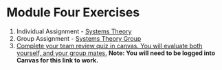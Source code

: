 # Module Four Exercises
1. Individual Assignment - [Systems Theory](./04.1-systems-theory.md)
2. Group Assignment - [Systems Theory Group](./04.2-systems-theory-group.md)
3. [Complete your team review quiz in canvas. You will evaluate both yourself, and your group mates.](https://missouri.instructure.com/courses/50945/quizzes/211950/) **Note: You will need to be logged into Canvas for this link to work.**